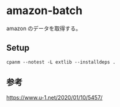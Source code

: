 # amazon-batch

amazon のデータを取得する。

## Setup

    cpanm --notest -L extlib --installdeps .

## 参考

https://www.u-1.net/2020/01/10/5457/
